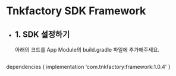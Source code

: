 # Tnkfactory SDK Framework

- ## 1. SDK 설정하기

  아래의 코드를 App Module의 build.gradle 파일에 추가해주세요.

  ```gradle
dependencies {
      implementation 'com.tnkfactory:framework:1.0.4'
  }
  ```

